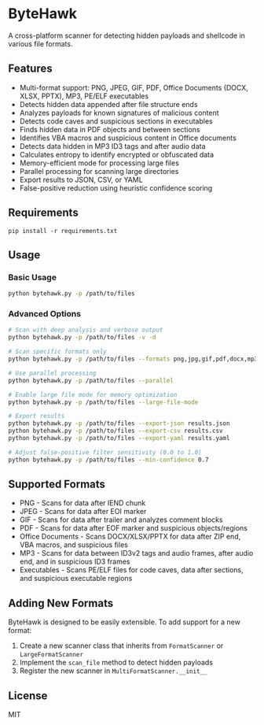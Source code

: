 # ByteHawk
A cross-platform scanner for detecting hidden payloads and shellcode in various file formats.

## Features

- Multi-format support: PNG, JPEG, GIF, PDF, Office Documents (DOCX, XLSX, PPTX), MP3, PE/ELF executables
- Detects hidden data appended after file structure ends
- Analyzes payloads for known signatures of malicious content
- Detects code caves and suspicious sections in executables
- Finds hidden data in PDF objects and between sections
- Identifies VBA macros and suspicious content in Office documents
- Detects data hidden in MP3 ID3 tags and after audio data
- Calculates entropy to identify encrypted or obfuscated data
- Memory-efficient mode for processing large files
- Parallel processing for scanning large directories
- Export results to JSON, CSV, or YAML
- False-positive reduction using heuristic confidence scoring

## Requirements

```
pip install -r requirements.txt
```

## Usage

### Basic Usage

```bash
python bytehawk.py -p /path/to/files
```

### Advanced Options

```bash
# Scan with deep analysis and verbose output
python bytehawk.py -p /path/to/files -v -d

# Scan specific formats only
python bytehawk.py -p /path/to/files --formats png,jpg,gif,pdf,docx,mp3,exe

# Use parallel processing
python bytehawk.py -p /path/to/files --parallel

# Enable large file mode for memory optimization 
python bytehawk.py -p /path/to/files --large-file-mode

# Export results
python bytehawk.py -p /path/to/files --export-json results.json
python bytehawk.py -p /path/to/files --export-csv results.csv
python bytehawk.py -p /path/to/files --export-yaml results.yaml

# Adjust false-positive filter sensitivity (0.0 to 1.0)
python bytehawk.py -p /path/to/files --min-confidence 0.7
```

## Supported Formats

- PNG - Scans for data after IEND chunk
- JPEG - Scans for data after EOI marker
- GIF - Scans for data after trailer and analyzes comment blocks
- PDF - Scans for data after EOF marker and suspicious objects/regions
- Office Documents - Scans DOCX/XLSX/PPTX for data after ZIP end, VBA macros, and suspicious files
- MP3 - Scans for data between ID3v2 tags and audio frames, after audio end, and in suspicious ID3 frames
- Executables - Scans PE/ELF files for code caves, data after sections, and suspicious executable regions

## Adding New Formats

ByteHawk is designed to be easily extensible. To add support for a new format:

1. Create a new scanner class that inherits from `FormatScanner` or `LargeFormatScanner`
2. Implement the `scan_file` method to detect hidden payloads
3. Register the new scanner in `MultiFormatScanner.__init__`

## License

MIT
